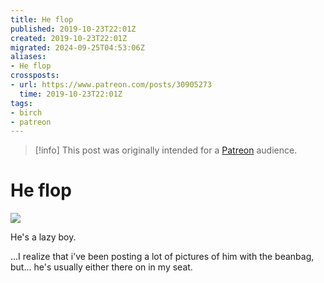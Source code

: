 ```yaml
---
title: He flop
published: 2019-10-23T22:01Z
created: 2019-10-23T22:01Z
migrated: 2024-09-25T04:53:06Z
aliases:
- He flop
crossposts:
- url: https://www.patreon.com/posts/30905273
  time: 2019-10-23T22:01Z
tags:
- birch
- patreon
---
```


> [!info]
> This post was originally intended for a [Patreon](../tags/patreon.md) audience.

# He flop

![](201910232201-birch.jpg)

He's a lazy boy.

...I realize that i've been posting a lot of pictures of him with the beanbag, but... he's usually either there on in my seat.